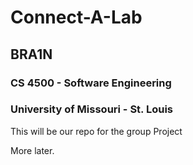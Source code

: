 # Connect-A-Lab

## BRA1N
### CS 4500 - Software Engineering
### University of Missouri - St. Louis

This will be our repo for the group Project

More later.
